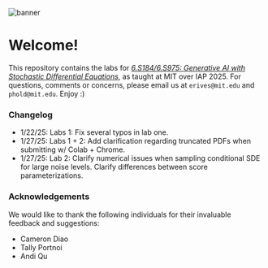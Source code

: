 ![banner](banner.png)
# Welcome!
This repository contains the labs for [*6.S184/6.S975: Generative AI with Stochastic Differential Equations*](https://diffusion.csail.mit.edu), as taught at MIT over IAP 2025. For questions, comments or concerns, please email us at `erives@mit.edu` and `phold@mit.edu`. Enjoy :)

### Changelog
- 1/22/25: Labs 1: Fix several typos in lab one.
- 1/27/25: Labs 1 + 2: Add clarification regarding truncated PDFs when submitting w/ Colab + Chrome.
- 1/27/25: Lab 2: Clarify numerical issues when sampling conditional SDE for large noise levels. Clarify differences between score parameterizations.

### Acknowledgements
We would like to thank the following individuals for their invaluable feedback and suggestions:
- Cameron Diao
- Tally Portnoi
- Andi Qu

